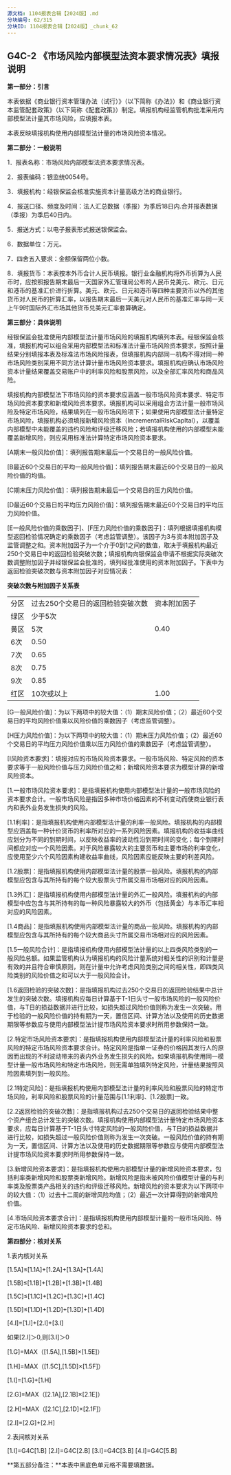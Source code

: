 ```yaml
---
源文档: 1104报表合辑【2024版】.md
分块编号: 62/315
分块ID: 1104报表合辑【2024版】_chunk_62
---
```


## G4C-2 《市场风险内部模型法资本要求情况表》填报说明

**第一部分：引言**

本表依据《商业银行资本管理办法（试行）》（以下简称《办法》）和《商业银行资本监管配套政策》（以下简称《配套政策》）制定。填报机构经监管机构批准采用内部模型法计量其市场风险，应填报本表。

本表反映填报机构使用内部模型法计量的市场风险资本情况。

**第二部分：一般说明**

1．报表名称：市场风险内部模型法资本要求情况表。

2．报表编码：银监统0054号。

3．填报机构：经银保监会核准实施资本计量高级方法的商业银行。

4．报送口径、频度及时间：法人汇总数据（季报）为季后18日内.合并报表数据（季报）为季后40日内。

5．报送方式：以电子报表形式报送银保监会。

6．数据单位：万元。

7．四舍五入要求：金额保留两位小数。

8．填报货币：本表按本外币合计人民币填报。银行业金融机构将外币折算为人民币时，应按照报告期末最后一天国家外汇管理局公布的人民币兑美元、欧元、日元和港币的基准汇价进行折算。美元、欧元、日元和港币等四种主要货币以外的其他货币对人民币的折算汇率，以报告期末最后一天美元对人民币的基准汇率与同一天上午9时国际外汇市场其他货币兑美元汇率套算确定。

**第三部分：具体说明**

经银保监会批准使用内部模型法计量市场风险的填报机构填列本表。经银保监会核准，填报机构可以组合采用内部模型法和标准法计量市场风险资本要求，按照计量结果分别填报本表及标准法市场风险报表，但填报机构内部同一机构不得对同一种市场风险类别采用不同方法计算计量市场风险资本要求。填报机构应确认市场风险资本计量结果覆盖交易账户中的利率风险和股票风险，以及全部汇率风险和商品风险。

填报机构内部模型法下市场风险的资本要求应涵盖一般市场风险资本要求、特定市场风险资本要求和新增风险资本要求。填报机构可以采用组合方法计量一般市场风险及特定市场风险，结果填列在一般市场风险项下；如果使用内部模型法计量特定市场风险，填报机构必须填报新增风险资本（IncrementalRIskCapItal），以覆盖内部模型中未能覆盖的违约风险和评级迁移风险；若填报机构使用的内部模型未能覆盖新增风险，则应采用标准法计算特定市场风险资本要求。

[A期末一般风险价值]：填列报告期末最后一个交易日的一般风险价值。

[B最近60个交易日的平均一般风险价值]：填列报告期末最近60个交易日的一般风险价值的均值。

[C期末压力风险价值]：填列报告期末最后一个交易日的压力风险价值。

[D最近60个交易日的平均压力风险价值]：填列报告期末最近60个交易日的平均压力风险价值。

[E一般风险价值的乘数因子]、[F压力风险价值的乘数因子]：填列根据填报机构模型返回检验情况确定的乘数因子（考虑监管调整）。该因子为3与资本附加因子及监管调整之和。资本附加因子为一个介于0到1之间的数值，取决于填报机构最近250个交易日中的返回检验突破次数；填报机构向银保监会申请不根据实际突破次数调整附加因子并经银保监会批准的，填列经批准使用的资本附加因子。下表中为返回检验突破次数与资本附加因子对应情况表：

**突破次数与附加因子关系表**

|  |  |  |
| --- | --- | --- |
| 分区 | 过去250个交易日的返回检验突破次数 | 资本附加因子 |
| 绿区 | 少于5次 |  |
| 黄区 | 5次 | 0.40 |
| 6次 | 0.50 |
| 7次 | 0.65 |
| 8次 | 0.75 |
| 9次 | 0.85 |
| 红区 | 10次或以上 | 1.00 |

[G一般风险价值]：为以下两项中的较大值：（1）期末风险价值；（2）最近60个交易日的平均风险价值乘以风险价值的乘数因子（考虑监管调整）。

[H压力风险价值]：为以下两项中的较大值：（1）期末压力风险价值；（2）最近60个交易日的平均压力风险价值乘以压力风险价值的乘数因子（考虑监管调整）。

[I风险资本要求]：填报对应的市场风险资本要求。一般市场风险、特定风险的资本要求等于一般风险价值与压力风险价值之和；新增风险资本要求为模型计算的新增风险资本。

[1.一般市场风险资本要求]：是指填报机构使用内部模型法计量的一般市场风险的资本要求合计。一般市场风险是指因多种市场价格因素的不利变动而使商业银行表内和表外业务发生损失的风险。

[1.1利率]：是指填报机构使用内部模型法计量的利率一般风险。填报机构的内部模型应涵盖每一种计价货币的利率所对应的一系列风险因素。填报机构的收益率曲线应划分为不同的到期时间，以反映收益率的波动性沿到期时间的变化；每个到期时间都应对应一个风险因素。对于风险暴露较大的主要货币和主要市场的利率变化，应使用至少六个风险因素构建收益率曲线，风险因素应能反映主要的利差风险。

[1.2股票]：是指填报机构使用内部模型法计量的股票一般风险。填报机构的内部模型应包含与其所持有的每个较大股票头寸所属交易市场相对应的风险因素。

[1.3外汇]：是指填报机构使用内部模型法计量的外汇一般风险。填报机构的内部模型中应包含与其所持有的每一种风险暴露较大的外币（包括黄金）与本币汇率相对应的风险因素。

[1.4商品]：是指填报机构使用内部模型法计量的商品一般风险。填报机构的内部模型应包含与其所持有的每个较大商品头寸所属交易市场相对应的风险因素。

[1.5一般风险合计]：是指填报机构使用内部模型法计量的以上四类风险类别的一般风险总额。如果监管机构认为填报机构的风险计量系统对相关性的识别和计量是有效的并且符合审慎原则，则在计量中允许考虑风险类别之间的相关性，即四类风险类别的风险价值之和可以大于一般风险合计。

[1.6返回检验的突破次数]：是指填报机构过去250个交易日的返回检验结果中总计发生的突破次数。填报机构应每日计算基于T-1日头寸一般市场风险的一般风险价值，与T日的损益数据并进行比较，如损失超过风险价值则称为发生一次突破。用于检验的一般风险价值的持有期为一天，置信区间、计算方法以及使用的历史数据期限等参数应与使用内部模型法计提市场风险资本要求时所用参数保持一致。

[2.特定市场风险资本要求]：是指填报机构使用内部模型法计量的利率风险和股票风险的特定市场风险资本要求合计。特定风险是指单一证券的价格因其发行人的原因而出现的不利波动带来的表内外业务发生损失的风险。如果填报机构使用同一模型计量一般市场风险和特定市场风险，则无需单独填列特定风险，计量结果按照风险因素填列到一般风险。

[2.1特定风险]：是指填报机构使用内部模型法计量的利率风险和股票风险的特定市场风险，利率风险和股票风险的计量范围与[1.1利率]、[1.2股票]一致。

[2.2返回检验的突破次数]：是指填报机构过去250个交易日的返回检验结果中整个资产组合总计发生的突破次数。填报机构使用内部模型法计量特定市场风险资本要求，应每日计算基于T-1日头寸特定风险的一般风险价值，与T日的损益数据并进行比较，如损失超过一般风险价值则称为发生一次突破。一般风险价值的持有期为一天，置信区间、计算方法以及使用的历史数据期限等参数应与使用内部模型法计提市场风险资本要求时所用参数保持一致。

[3.新增风险资本要求]：是指填报机构使用内部模型计量的新增风险资本要求，包括利率类新增风险和股票类新增风险。新增风险是指未被风险价值模型计量的与利率类及股票类产品相关的违约和评级迁移风险。新增风险的资本要求为以下两项中的较大值：（1）过去十二周的新增风险均值；（2）最近一次计算得到的新增风险价值。

[4.市场风险资本要求合计]：是指填报机构使用内部模型计量的一般市场风险、特定市场风险、新增风险资本要求的总和。

**第四部分：核对关系**

1.表内核对关系

[1.5A]≤[1.1A]+[1.2A]+[1.3A]+[1.4A]

[1.5B]≤[1.1B]+[1.2B]+[1.3B]+[1.4B]

[1.5C]≤[1.1C]+[1.2C]+[1.3C]+[1.4C]

[1.5D]≤[1.1D]+[1.2D]+[1.3D]+[1.4D]

[4.I]=[1.I]+[2.I]+[3.I]

如果[2.I]＞0,则[3.I]＞0

[1.G]=MAX（[1.5A],[1.5B]×[1.5E]）

[1.H]=MAX（[1.5C],[1.5D]×[1.5F]）

[1.I]=[1.G]+[1.H]

[2.G]=MAX（[2.1A],[2.1B]×[2.1E]）

[2.H]=MAX（[2.1C],[2.1D]×[2.1F]）

[2.I]=[2.G]+[2.H]

2.表间核对关系

[1.I]=G4C[1.B] [2.I]=G4C[2.B] [3.I]=G4C[3.B] [4.I]=G4C[5.B]

**第五部分备注：**本表中黑底色单元格不需要填数据。


